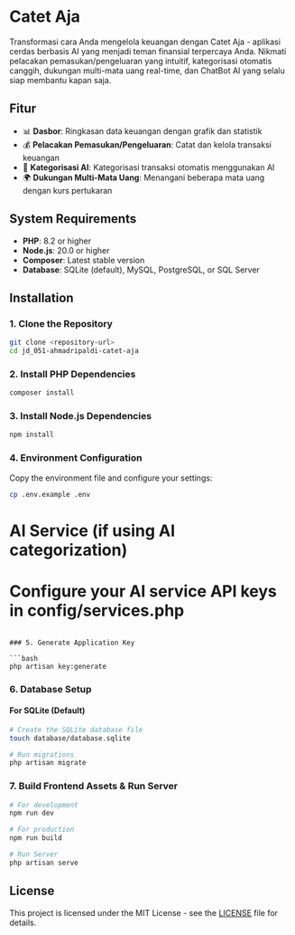# Catet Aja

Transformasi cara Anda mengelola keuangan dengan Catet Aja - aplikasi cerdas berbasis AI yang menjadi teman finansial terpercaya Anda. Nikmati pelacakan pemasukan/pengeluaran yang intuitif, kategorisasi otomatis canggih, dukungan multi-mata uang real-time, dan ChatBot AI yang selalu siap membantu kapan saja.

## Fitur

- 📊 **Dasbor**: Ringkasan data keuangan dengan grafik dan statistik
- 💰 **Pelacakan Pemasukan/Pengeluaran**: Catat dan kelola transaksi keuangan
- 🤖 **Kategorisasi AI**: Kategorisasi transaksi otomatis menggunakan AI
- 🌍 **Dukungan Multi-Mata Uang**: Menangani beberapa mata uang dengan kurs pertukaran


## System Requirements

- **PHP**: 8.2 or higher
- **Node.js**: 20.0 or higher
- **Composer**: Latest stable version
- **Database**: SQLite (default), MySQL, PostgreSQL, or SQL Server

## Installation

### 1. Clone the Repository

```bash
git clone <repository-url>
cd jd_051-ahmadripaldi-catet-aja
```

### 2. Install PHP Dependencies

```bash
composer install
```

### 3. Install Node.js Dependencies

```bash
npm install
```

### 4. Environment Configuration

Copy the environment file and configure your settings:

```bash
cp .env.example .env
```

# AI Service (if using AI categorization)
# Configure your AI service API keys in config/services.php
```

### 5. Generate Application Key

```bash
php artisan key:generate
```

### 6. Database Setup

#### For SQLite (Default)

```bash
# Create the SQLite database file
touch database/database.sqlite

# Run migrations
php artisan migrate
```

### 7. Build Frontend Assets & Run Server

```bash
# For development
npm run dev

# For production
npm run build

# Run Server
php artisan serve
```

## License

This project is licensed under the MIT License - see the [LICENSE](LICENSE) file for details.
